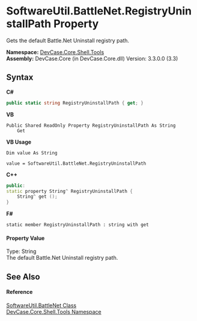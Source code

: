 # SoftwareUtil.BattleNet.RegistryUninstallPath Property 
 

Gets the default Battle.Net Uninstall registry path.

**Namespace:**&nbsp;<a href="N_DevCase_Core_Shell_Tools">DevCase.Core.Shell.Tools</a><br />**Assembly:**&nbsp;DevCase.Core (in DevCase.Core.dll) Version: 3.3.0.0 (3.3)

## Syntax

**C#**<br />
``` C#
public static string RegistryUninstallPath { get; }
```

**VB**<br />
``` VB
Public Shared ReadOnly Property RegistryUninstallPath As String
	Get
```

**VB Usage**<br />
``` VB Usage
Dim value As String

value = SoftwareUtil.BattleNet.RegistryUninstallPath

```

**C++**<br />
``` C++
public:
static property String^ RegistryUninstallPath {
	String^ get ();
}
```

**F#**<br />
``` F#
static member RegistryUninstallPath : string with get

```


#### Property Value
Type: String<br />The default Battle.Net Uninstall registry path.

## See Also


#### Reference
<a href="T_DevCase_Core_Shell_Tools_SoftwareUtil_BattleNet">SoftwareUtil.BattleNet Class</a><br /><a href="N_DevCase_Core_Shell_Tools">DevCase.Core.Shell.Tools Namespace</a><br />